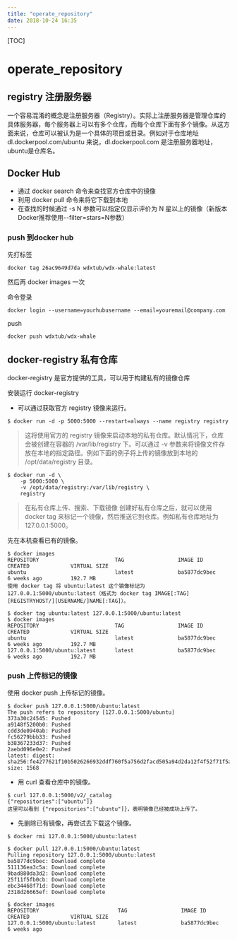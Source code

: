 ```yaml
---
title: "operate_repository"
date: 2018-10-24 16:35
---
```



[TOC]


# operate_repository



## registry 注册服务器

一个容易混淆的概念是注册服务器（Registry）。实际上注册服务器是管理仓库的具体服务器，每个服务器上可以有多个仓库，而每个仓库下面有多个镜像。从这方面来说，仓库可以被认为是一个具体的项目或目录。例如对于仓库地址dl.dockerpool.com/ubuntu
来说，dl.dockerpool.com 是注册服务器地址，ubuntu是仓库名。



## Docker Hub

* 通过 docker search 命令来查找官方仓库中的镜像
* 利用 docker pull 命令来将它下载到本地
* 在查找的时候通过 -s N 参数可以指定仅显示评价为 N 星以上的镜像（新版本Docker推荐使用--filter=stars=N参数）



### push 到docker hub

先打标签

```
docker tag 26ac9649d7da wdxtub/wdx-whale:latest
```

然后再 docker images 一次



命令登录 

```
docker login --username=yourhubusername --email=youremail@company.com
```



push

```
docker push wdxtub/wdx-whale
```







## docker-registry 私有仓库

docker-registry 是官方提供的工具，可以用于构建私有的镜像仓库



安装运行 docker-registry

* 可以通过获取官方 registry 镜像来运行。

```
$ docker run -d -p 5000:5000 --restart=always --name registry registry
```

> 这将使用官方的 registry 镜像来启动本地的私有仓库。默认情况下，仓库会被创建在容器的 /var/lib/registry 下。可以通过 -v 参数来将镜像文件存放在本地的指定路径。例如下面的例子将上传的镜像放到本地的 /opt/data/registry 目录。


```
$ docker run -d \
    -p 5000:5000 \
    -v /opt/data/registry:/var/lib/registry \
    registry
```

> 在私有仓库上传、搜索、下载镜像
> 创建好私有仓库之后，就可以使用 docker tag 来标记一个镜像，然后推送它到仓库。例如私有仓库地址为 127.0.0.1:5000。





先在本机查看已有的镜像。

```
$ docker images
REPOSITORY                        TAG                 IMAGE ID            CREATED             VIRTUAL SIZE
ubuntu                            latest              ba5877dc9bec        6 weeks ago         192.7 MB
使用 docker tag 将 ubuntu:latest 这个镜像标记为 127.0.0.1:5000/ubuntu:latest（格式为 docker tag IMAGE[:TAG] [REGISTRYHOST/][USERNAME/]NAME[:TAG]）。

$ docker tag ubuntu:latest 127.0.0.1:5000/ubuntu:latest
$ docker images
REPOSITORY                        TAG                 IMAGE ID            CREATED             VIRTUAL SIZE
ubuntu                            latest              ba5877dc9bec        6 weeks ago         192.7 MB
127.0.0.1:5000/ubuntu:latest      latest              ba5877dc9bec        6 weeks ago         192.7 MB
```



### push 上传标记的镜像

使用 docker push 上传标记的镜像。

```
$ docker push 127.0.0.1:5000/ubuntu:latest
The push refers to repository [127.0.0.1:5000/ubuntu]
373a30c24545: Pushed
a9148f5200b0: Pushed
cdd3de0940ab: Pushed
fc56279bbb33: Pushed
b38367233d37: Pushed
2aebd096e0e2: Pushed
latest: digest: sha256:fe4277621f10b5026266932ddf760f5a756d2facd505a94d2da12f4f52f71f5a size: 1568
```

* 用 curl 查看仓库中的镜像。

```
$ curl 127.0.0.1:5000/v2/_catalog
{"repositories":["ubuntu"]}
这里可以看到 {"repositories":["ubuntu"]}，表明镜像已经被成功上传了。
```


* 先删除已有镜像，再尝试去下载这个镜像。

```
$ docker rmi 127.0.0.1:5000/ubuntu:latest

$ docker pull 127.0.0.1:5000/ubuntu:latest
Pulling repository 127.0.0.1:5000/ubuntu:latest
ba5877dc9bec: Download complete
511136ea3c5a: Download complete
9bad880da3d2: Download complete
25f11f5fb0cb: Download complete
ebc34468f71d: Download complete
2318d26665ef: Download complete

$ docker images
REPOSITORY                         TAG                 IMAGE ID            CREATED             VIRTUAL SIZE
127.0.0.1:5000/ubuntu:latest       latest              ba5877dc9bec        6 weeks ago  
```



